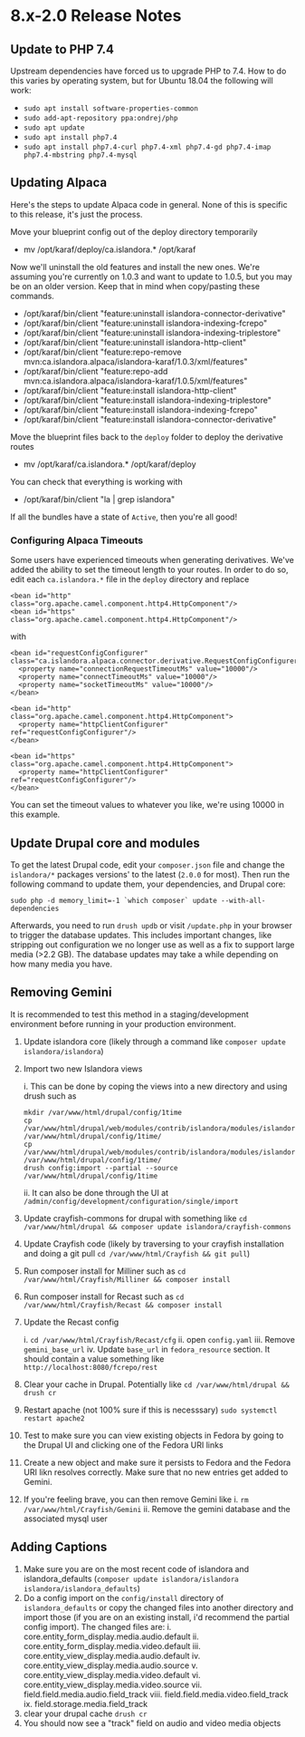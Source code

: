 # 8.x-2.0 Release Notes

## Update to PHP 7.4

Upstream dependencies have forced us to upgrade PHP to 7.4.  How to do this varies by operating system, but for Ubuntu 18.04 the following will work:

- `sudo apt install software-properties-common`
- `sudo add-apt-repository ppa:ondrej/php`
- `sudo apt update`
- `sudo apt install php7.4`
- `sudo apt install php7.4-curl php7.4-xml php7.4-gd php7.4-imap php7.4-mbstring php7.4-mysql`

## Updating Alpaca

Here's the steps to update Alpaca code in general.  None of this is specific to this release, it's just the process.

Move your blueprint config out of the deploy directory temporarily

- mv /opt/karaf/deploy/ca.islandora.* /opt/karaf

Now we'll uninstall the old features and install the new ones. We're assuming you're currently on 1.0.3 and want to update to 1.0.5, but you may be on an older version.  Keep that in mind when copy/pasting these commands.

- /opt/karaf/bin/client "feature:uninstall islandora-connector-derivative"
- /opt/karaf/bin/client "feature:uninstall islandora-indexing-fcrepo"
- /opt/karaf/bin/client "feature:uninstall islandora-indexing-triplestore"
- /opt/karaf/bin/client "feature:uninstall islandora-http-client"
- /opt/karaf/bin/client "feature:repo-remove mvn:ca.islandora.alpaca/islandora-karaf/1.0.3/xml/features"
- /opt/karaf/bin/client "feature:repo-add mvn:ca.islandora.alpaca/islandora-karaf/1.0.5/xml/features"
- /opt/karaf/bin/client "feature:install islandora-http-client"
- /opt/karaf/bin/client "feature:install islandora-indexing-triplestore"
- /opt/karaf/bin/client "feature:install islandora-indexing-fcrepo"
- /opt/karaf/bin/client "feature:install islandora-connector-derivative"

Move the blueprint files back to the `deploy` folder to deploy the derivative routes

- mv /opt/karaf/ca.islandora.* /opt/karaf/deploy

You can check that everything is working with

- /opt/karaf/bin/client "la | grep islandora"

If all the bundles have a state of `Active`, then you're all good!

### Configuring Alpaca Timeouts

Some users have experienced timeouts when generating derivatives.  We've added the ability to set the timeout length to your routes.  In order to do so, edit each `ca.islandora.*` file in the `deploy` directory and replace

```
<bean id="http" class="org.apache.camel.component.http4.HttpComponent"/>
<bean id="https" class="org.apache.camel.component.http4.HttpComponent"/>
```

with

```
<bean id="requestConfigConfigurer" class="ca.islandora.alpaca.connector.derivative.RequestConfigConfigurer">
  <property name="connectionRequestTimeoutMs" value="10000"/>
  <property name="connectTimeoutMs" value="10000"/>
  <property name="socketTimeoutMs" value="10000"/>
</bean>

<bean id="http" class="org.apache.camel.component.http4.HttpComponent">
  <property name="httpClientConfigurer" ref="requestConfigConfigurer"/>
</bean>

<bean id="https" class="org.apache.camel.component.http4.HttpComponent">
  <property name="httpClientConfigurer" ref="requestConfigConfigurer"/>
</bean>
```

You can set the timeout values to whatever you like, we're using 10000 in this example.

## Update Drupal core and modules

To get the latest Drupal code, edit your `composer.json` file and change the `islandora/*` packages versions' to the latest (`2.0.0` for most).  Then run the following command to update them, your dependencies, and Drupal core:

```
sudo php -d memory_limit=-1 `which composer` update --with-all-dependencies
```

Afterwards, you need to run `drush updb` or visit `/update.php` in your browser to trigger the database updates. This includes important changes, like stripping out configuration we no longer use as well as a fix to support large media (>2.2 GB). The database updates may take a while depending on how many media you have.

## Removing Gemini
It is recommended to test this method in a staging/development environment before running in your production environment.
1. Update islandora core (likely through a command like `composer update islandora/islandora`)
2. Import two new Islandora views

    i. This can be done by coping the views into a new directory and using drush such as 
    ```
    mkdir /var/www/html/drupal/config/1time
    cp /var/www/html/drupal/web/modules/contrib/islandora/modules/islandora_core_feature/config/install/views.view.all_taxonomy_terms.yml /var/www/html/drupal/config/1time/
    cp /var/www/html/drupal/web/modules/contrib/islandora/modules/islandora_core_feature/config/install/views.view.non_fedora_files.yml /var/www/html/drupal/config/1time/
    drush config:import --partial --source /var/www/html/drupal/config/1time
    ```
    ii. It can also be done through the UI at `/admin/config/development/configuration/single/import`
3. Update crayfish-commons for drupal with something like `cd /var/www/html/drupal && composer update islandora/crayfish-commons`
4. Update Crayfish code (likely by traversing to your crayfish installation and doing a git pull `cd /var/www/html/Crayfish && git pull`)
5. Run composer install for Milliner such as `cd /var/www/html/Crayfish/Milliner && composer install`
6. Run composer install for Recast such as `cd /var/www/html/Crayfish/Recast && composer install`
7. Update the Recast config 

    i. `cd /var/www/html/Crayfish/Recast/cfg`
    ii. open `config.yaml`
    iii. Remove `gemini_base_url`
    iv. Update `base_url` in `fedora_resource` section. It should contain a value something like `http://localhost:8080/fcrepo/rest`
8. Clear your cache in Drupal. Potentially like `cd /var/www/html/drupal && drush cr`
9. Restart apache (not 100% sure if this is necesssary) `sudo systemctl restart apache2`
9. Test to make sure you can view existing objects in Fedora by going to the Drupal UI and clicking one of the Fedora URI links
10. Create a new object and make sure it persists to Fedora and the Fedora URI likn resolves correctly. Make sure that no new entries get added to Gemini.
11. If you're feeling brave, you can then remove Gemini like
    i. `rm /var/www/html/Crayfish/Gemini`
    ii. Remove the gemini database and the associated mysql user


## Adding Captions
1. Make sure you are on the most recent code of islandora and islandora_defaults (`composer update islandora/islandora islandora/islandora_defaults`)
2. Do a config import on the `config/install` directory of `islandora_defaults` or copy the changed files into another directory and import those (if you are on an existing install, i'd recommend the partial config import). The changed files are:
    i. core.entity_form_display.media.audio.default
    ii. core.entity_form_display.media.video.default
    iii. core.entity_view_display.media.audio.default
    iv. core.entity_view_display.media.audio.source
    v. core.entity_view_display.media.video.default
    vi. core.entity_view_display.media.video.source
    vii. field.field.media.audio.field_track
    viii. field.field.media.video.field_track
    ix. field.storage.media.field_track
3. clear your drupal cache `drush cr`
4. You should now see a "track" field on audio and video media objects
